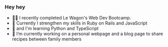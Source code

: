### Hey hey

- 🧑‍🎓 I recently completed Le Wagon's  Web Dev Bootcamp.
- 🦾 Currently I strengthen my skills in Ruby on Rails and JavaScript
- 🌱 and I'm learning Python and TypeScript
- 👷 I’m currently working on a personal webpage and a blog page to share recipes between family members


<!--
**lenageisler/lenageisler** is a ✨ _special_ ✨ repository because its `README.md` (this file) appears on your GitHub profile.

Here are some ideas to get you started:

- 🔭 I’m currently working on ...
- 🌱 I’m currently learning ...
- 👯 I’m looking to collaborate on ...
- 🤔 I’m looking for help with ...
- 💬 Ask me about ...
- 📫 How to reach me: ...
- 😄 Pronouns: ...
- ⚡ Fun fact: ...
-->
